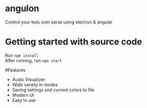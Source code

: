 # angulon
Control your leds over serial using electron &amp; angular

# Getting started with source code
Run ```npm install```  
After running, run ```npm start```


#Features
- Audio Visualizer
- Wide variety in modes
- Saving settings and current colors to file
- Modern UI
- Easy to use

